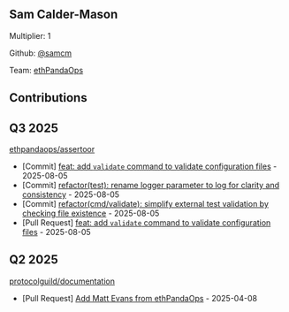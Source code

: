 
## Sam Calder-Mason
Multiplier: 1

Github: [@samcm](https://github.com/samcm)

Team: [ethPandaOps](https://github.com/ethpandaops)

## Contributions

## Q3 2025


[ethpandaops/assertoor](https://github.com/ethpandaops/assertoor)
* [Commit] [feat: add `validate` command to validate configuration files](https://github.com/ethpandaops/assertoor/commit/7d3effdc65b0b73b61f879173351147c31c0733b) - 2025-08-05
* [Commit] [refactor(test): rename logger parameter to log for clarity and consistency](https://github.com/ethpandaops/assertoor/commit/896e71b9b84e32381b91f097a7425247b9373a4e) - 2025-08-05
* [Commit] [refactor(cmd/validate): simplify external test validation by checking file existence](https://github.com/ethpandaops/assertoor/commit/584d74235c048aeb6f00cb1fbde2f9550cdf0d98) - 2025-08-05
* [Pull Request] [feat: add `validate` command to validate configuration files](https://github.com/ethpandaops/assertoor/pull/111) - 2025-08-05
## Q2 2025

[protocolguild/documentation](https://github.com/protocolguild/documentation)
* [Pull Request] [Add Matt Evans from ethPandaOps](https://github.com/protocolguild/documentation/pull/337) - 2025-04-08
